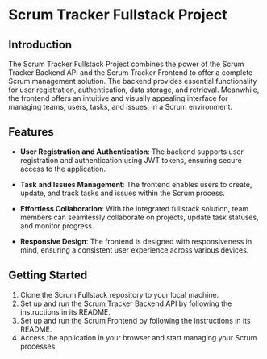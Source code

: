 # Scrum Tracker Fullstack Project
## Introduction

The Scrum Tracker Fullstack Project combines the power of the Scrum Tracker Backend API and the Scrum Tracker Frontend to offer a complete Scrum management solution. The backend provides essential functionality for user registration, authentication, data storage, and retrieval. Meanwhile, the frontend offers an intuitive and visually appealing interface for managing teams, users, tasks, and issues, in a Scrum environment.

## Features

- **User Registration and Authentication**: The backend supports user registration and authentication using JWT tokens, ensuring secure access to the application.

- **Task and Issues Management**: The frontend enables users to create, update, and track tasks and issues within the Scrum process.

- **Effortless Collaboration**: With the integrated fullstack solution, team members can seamlessly collaborate on projects, update task statuses, and monitor progress.

- **Responsive Design**: The frontend is designed with responsiveness in mind, ensuring a consistent user experience across various devices.

## Getting Started

1. Clone the Scrum Fullstack repository to your local machine.
2. Set up and run the Scrum Tracker Backend API by following the instructions in its README.
3. Set up and run the Scrum Frontend by following the instructions in its README.
4. Access the application in your browser and start managing your Scrum processes.
